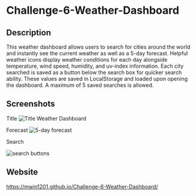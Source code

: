 # Challenge-6-Weather-Dashboard

## Description
This weather dashboard allows users to search for cities around the world and instantly see the current weather as well as a 5-day forecast. Helpful weather icons display weather conditions for each day alongside temperature, wind speed, humidity, and uv-index information. Each city searched is saved as a button below the search box for quicker search ability. These values are saved in LocalStorage and loaded upon opening the dashboard. A maximum of 5 saved searches is allowed.

## Screenshots
Title
![Title Weather Dashboard](https://user-images.githubusercontent.com/90287696/142295099-6f2783a5-1144-45e3-b4ad-5ef520468055.png)

Forecast
![5-day forecast](https://user-images.githubusercontent.com/90287696/142292474-90e9773e-ef03-40f2-a30e-fbf96a554e51.png)

Search

![search buttons](https://user-images.githubusercontent.com/90287696/142295105-1e0a1b76-8a2f-4278-8891-30cfc73e4138.png)


## Website
https://mwin1201.github.io/Challenge-6-Weather-Dashboard/
